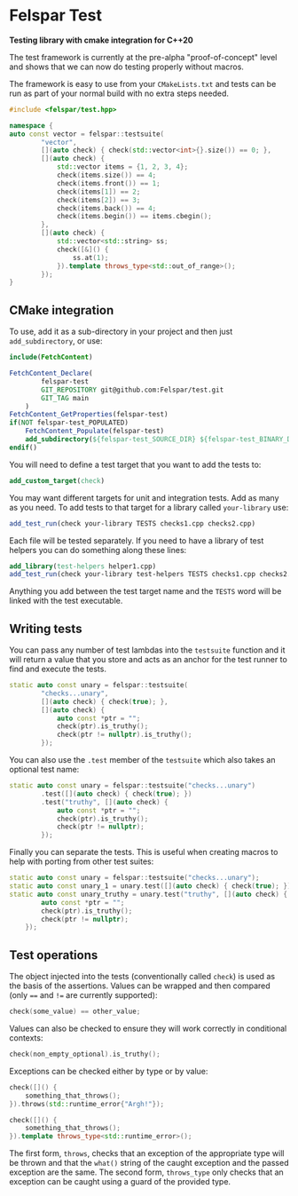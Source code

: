 # Felspar Test

**Testing library with cmake integration for C++20**

The test framework is currently at the pre-alpha "proof-of-concept" level and shows that we can now do testing properly without macros.

The framework is easy to use from your `CMakeLists.txt` and tests can be run as part of your normal build with no extra steps needed.

```cpp
#include <felspar/test.hpp>

namespace {
auto const vector = felspar::testsuite(
        "vector",
        [](auto check) { check(std::vector<int>{}.size()) == 0; },
        [](auto check) {
            std::vector items = {1, 2, 3, 4};
            check(items.size()) == 4;
            check(items.front()) == 1;
            check(items[1]) == 2;
            check(items[2]) == 3;
            check(items.back()) == 4;
            check(items.begin()) == items.cbegin();
        },
        [](auto check) {
            std::vector<std::string> ss;
            check([&]() {
                ss.at(1);
            }).template throws_type<std::out_of_range>();
        });
}
```


## CMake integration

To use, add it as a sub-directory in your project and then just `add_subdirectory`, or use:

```cmake
include(FetchContent)

FetchContent_Declare(
        felspar-test
        GIT_REPOSITORY git@github.com:Felspar/test.git
        GIT_TAG main
    )
FetchContent_GetProperties(felspar-test)
if(NOT felspar-test_POPULATED)
    FetchContent_Populate(felspar-test)
    add_subdirectory(${felspar-test_SOURCE_DIR} ${felspar-test_BINARY_DIR})
endif()
```

You will need to define a test target that you want to add the tests to:

```cmake
add_custom_target(check)
```

You may want different targets for unit and integration tests. Add as many as you need. To add tests to that target for a library called `your-library` use:

```cmake
add_test_run(check your-library TESTS checks1.cpp checks2.cpp)
```

Each file will be tested separately. If you need to have a library of test helpers you can do something along these lines:

```cmake
add_library(test-helpers helper1.cpp)
add_test_run(check your-library test-helpers TESTS checks1.cpp checks2.cpp)
```

Anything you add between the test target name and the `TESTS` word will be linked with the test executable.


## Writing tests

You can pass any number of test lambdas into the `testsuite` function and it will return a value that you store and acts as an anchor for the test runner to find and execute the tests.

```cpp
static auto const unary = felspar::testsuite(
        "checks...unary",
        [](auto check) { check(true); },
        [](auto check) {
            auto const *ptr = "";
            check(ptr).is_truthy();
            check(ptr != nullptr).is_truthy();
        });
```

You can also use the `.test` member of the `testsuite` which also takes an optional test name:

```cpp
static auto const unary = felspar::testsuite("checks...unary")
        .test([](auto check) { check(true); })
        .test("truthy", [](auto check) {
            auto const *ptr = "";
            check(ptr).is_truthy();
            check(ptr != nullptr);
        });
```

Finally you can separate the tests. This is useful when creating macros to help with porting from other test suites:

```cpp
static auto const unary = felspar::testsuite("checks...unary");
static auto const unary_1 = unary.test([](auto check) { check(true); });
static auto const unary_truthy = unary.test("truthy", [](auto check) {
        auto const *ptr = "";
        check(ptr).is_truthy();
        check(ptr != nullptr);
    });
```

## Test operations

The object injected into the tests (conventionally called `check`) is used as the basis of the assertions. Values can be wrapped and then compared (only `==` and `!=` are currently supported):

```cpp
check(some_value) == other_value;
```

Values can also be checked to ensure they will work correctly in conditional contexts:

```cpp
check(non_empty_optional).is_truthy();
```

Exceptions can be checked either by type or by value:

```cpp
check([]() {
    something_that_throws();
}).throws(std::runtime_error{"Argh!"});

check([]() {
    something_that_throws();
}).template throws_type<std::runtime_error>();
```

The first form, `throws`, checks that an exception of the appropriate type will be thrown and that the `what()` string of the caught exception and the passed exception are the same. The second form, `throws_type` only checks that an exception can be caught using a guard of the provided type.
